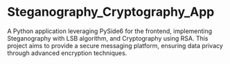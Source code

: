 # Steganography_Cryptography_App
 A Python application leveraging PySide6 for the frontend, implementing Steganography with LSB algorithm, and Cryptography using RSA. This project aims to provide a secure messaging platform, ensuring data privacy through advanced encryption techniques. 
